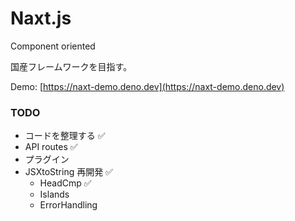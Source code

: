 # Naxt.js
Component oriented

国産フレームワークを目指す。

Demo: [https://naxt-demo.deno.dev](https://naxt-demo.deno.dev)

### TODO
- コードを整理する ✅
- API routes ✅
- プラグイン
- JSXtoString 再開発 ✅
    - HeadCmp ✅
    - Islands
    - ErrorHandling